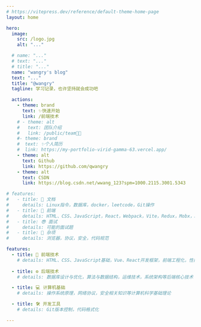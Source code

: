 ```yaml
---
# https://vitepress.dev/reference/default-theme-home-page
layout: home

hero:
  image:
    src: /logo.jpg
    alt: "..."

  # name: "..."
  # text: "..."
  # title: "..."
  name: "wangry's blog"
  text: "..."
  title: "@wangry"
  tagline: 学习记录，也许坚持就会成功吧

  actions:
    - theme: brand
      text: ✨快速开始
      link: /前端技术
    # - theme: alt
    #   text: 团队介绍
    #   link: /public/team👩‍💻
    #- theme: brand
    #  text: ✨个人简历
    #  link: https://my-portfolio-virid-gamma-63.vercel.app/
    - theme: alt
      text: Github
      link: https://github.com/qwangry
    - theme: alt
      text: CSDN
      link: https://blog.csdn.net/wwang_123?spm=1000.2115.3001.5343

# features:
#   - title: 👋 文档
#     details: Linux指令，数据库，docker，leetcode，Git操作
#   - title: 🌱 前端
#     details: HTML、CSS、JavaScript，React，Webpack，Vite，Redux，Mobx，NodeJS
#   - title: 😎 面试
#     details: 可能的面试题
#   - title: 🙌 杂项
#     details: 浏览器，协议，安全，代码规范

features:
  - title: 🚀 前端技术
    # details: HTML、CSS、JavaScript基础，Vue、React开发框架，前端工程化，性能优化等现代前端技术栈
  
  - title: ⚙️ 后端技术
    # details: 数据库设计与优化，算法与数据结构，运维技术，系统架构等后端核心技术

  - title: 💻 计算机基础
    # details: 操作系统原理，网络协议，安全相关知识等计算机科学基础理论

  - title: 🛠️ 开发工具
    # details: Git版本控制，代码格式化

---
```


<confetti />
